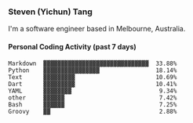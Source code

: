 ### Steven (Yichun) Tang

I'm a software engineer based in Melbourne, Australia.

#### Personal Coding Activity (past 7 days)
```
Markdown  ▓▓▓▓▓▓▓▓▓▓▓▓▓▓▓▓▓▓▓▓▓▓▓▓▓▓▓▓▓▓  33.88%
Python    ▓▓▓▓▓▓▓▓▓▓▓▓▓▓▓▓                18.14%
Text      ▓▓▓▓▓▓▓▓▓                       10.69%
Dart      ▓▓▓▓▓▓▓▓▓                       10.41%
YAML      ▓▓▓▓▓▓▓▓                         9.34%
other     ▓▓▓▓▓▓                           7.42%
Bash      ▓▓▓▓▓▓                           7.25%
Groovy    ▓▓                               2.88%
```
